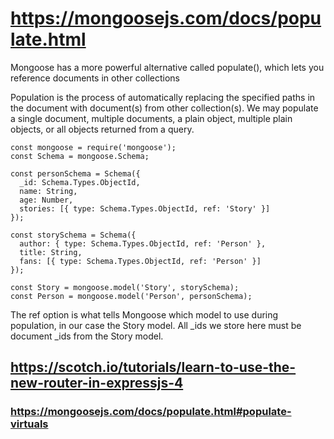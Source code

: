 # https://mongoosejs.com/docs/populate.html

Mongoose has a more powerful alternative called populate(), which lets you reference documents in other collections

Population is the process of automatically replacing the specified paths in the document with document(s) from other collection(s). We may populate a single document, multiple documents, a plain object, multiple plain objects, or all objects returned from a query.

```
const mongoose = require('mongoose');
const Schema = mongoose.Schema;

const personSchema = Schema({
  _id: Schema.Types.ObjectId,
  name: String,
  age: Number,
  stories: [{ type: Schema.Types.ObjectId, ref: 'Story' }]
});

const storySchema = Schema({
  author: { type: Schema.Types.ObjectId, ref: 'Person' },
  title: String,
  fans: [{ type: Schema.Types.ObjectId, ref: 'Person' }]
});

const Story = mongoose.model('Story', storySchema);
const Person = mongoose.model('Person', personSchema);
```
The ref option is what tells Mongoose which model to use during population, in our case the Story model. All _ids we store here must be document _ids from the Story model.


## https://scotch.io/tutorials/learn-to-use-the-new-router-in-expressjs-4

### https://mongoosejs.com/docs/populate.html#populate-virtuals


